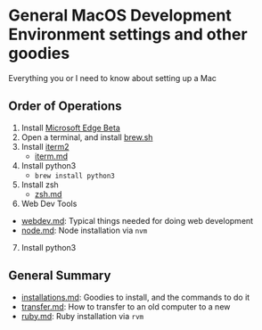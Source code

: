 # General MacOS Development Environment settings and other goodies

Everything you or I need to know about setting up a Mac

## Order of Operations

1. Install [Microsoft Edge Beta](https://www.microsoftedgeinsider.com/en-us/download)
2. Open a terminal, and install [brew.sh](https://brew.sh/)
3. Install [iterm2](https://iterm2.com/)
   - [iterm.md](/iterm.md)
3. Install python3
   - `brew install python3`
5. Install zsh
   - [zsh.md](/zsh.md)
6. Web Dev Tools
  - [webdev.md](/webdev.md): Typical things needed for doing web development
  - [node.md](/node.md): Node installation via `nvm`
7. Install python3



## General Summary

* [installations.md](/installations.md): Goodies to install, and the commands to do it
* [transfer.md](/transfer.md): How to transfer to an old computer to a new
* [ruby.md](/ruby.md): Ruby installation via `rvm`

